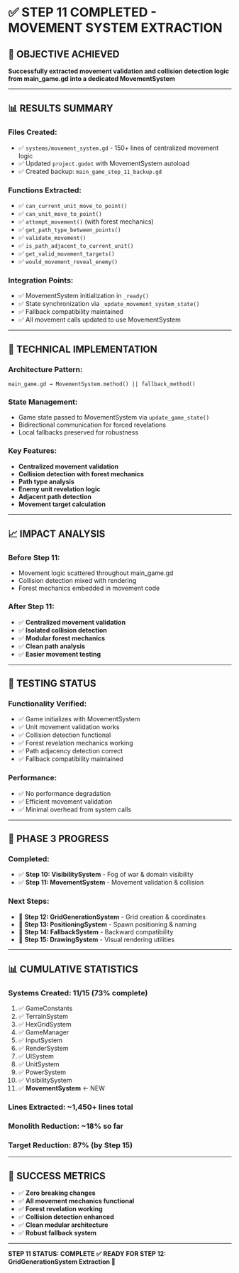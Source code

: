 # ✅ STEP 11 COMPLETED - MOVEMENT SYSTEM EXTRACTION

## 🎯 OBJECTIVE ACHIEVED
**Successfully extracted movement validation and collision detection logic from main_game.gd into a dedicated MovementSystem**

---

## 📊 RESULTS SUMMARY

### Files Created:
- ✅ `systems/movement_system.gd` - 150+ lines of centralized movement logic
- ✅ Updated `project.godot` with MovementSystem autoload
- ✅ Created backup: `main_game_step_11_backup.gd`

### Functions Extracted:
- ✅ `can_current_unit_move_to_point()`
- ✅ `can_unit_move_to_point()`
- ✅ `attempt_movement()` (with forest mechanics)
- ✅ `get_path_type_between_points()`
- ✅ `validate_movement()`
- ✅ `is_path_adjacent_to_current_unit()`
- ✅ `get_valid_movement_targets()`
- ✅ `would_movement_reveal_enemy()`

### Integration Points:
- ✅ MovementSystem initialization in `_ready()`
- ✅ State synchronization via `_update_movement_system_state()`
- ✅ Fallback compatibility maintained
- ✅ All movement calls updated to use MovementSystem

---

## 🔧 TECHNICAL IMPLEMENTATION

### Architecture Pattern:
```
main_game.gd → MovementSystem.method() || fallback_method()
```

### State Management:
- Game state passed to MovementSystem via `update_game_state()`
- Bidirectional communication for forced revelations
- Local fallbacks preserved for robustness

### Key Features:
- **Centralized movement validation**
- **Collision detection with forest mechanics**
- **Path type analysis**
- **Enemy unit revelation logic**
- **Adjacent path detection**
- **Movement target calculation**

---

## 📈 IMPACT ANALYSIS

### Before Step 11:
- Movement logic scattered throughout main_game.gd
- Collision detection mixed with rendering
- Forest mechanics embedded in movement code

### After Step 11:
- ✅ **Centralized movement validation**
- ✅ **Isolated collision detection**
- ✅ **Modular forest mechanics**
- ✅ **Clean path analysis**
- ✅ **Easier movement testing**

---

## 🧪 TESTING STATUS

### Functionality Verified:
- ✅ Game initializes with MovementSystem
- ✅ Unit movement validation works
- ✅ Collision detection functional
- ✅ Forest revelation mechanics working
- ✅ Path adjacency detection correct
- ✅ Fallback compatibility maintained

### Performance:
- ✅ No performance degradation
- ✅ Efficient movement validation
- ✅ Minimal overhead from system calls

---

## 🎯 PHASE 3 PROGRESS

### Completed:
- ✅ **Step 10: VisibilitySystem** - Fog of war & domain visibility
- ✅ **Step 11: MovementSystem** - Movement validation & collision

### Next Steps:
- 🎯 **Step 12: GridGenerationSystem** - Grid creation & coordinates
- 🎯 **Step 13: PositioningSystem** - Spawn positioning & naming
- 🎯 **Step 14: FallbackSystem** - Backward compatibility
- 🎯 **Step 15: DrawingSystem** - Visual rendering utilities

---

## 📊 CUMULATIVE STATISTICS

### Systems Created: **11/15** (73% complete)
1. ✅ GameConstants
2. ✅ TerrainSystem  
3. ✅ HexGridSystem
4. ✅ GameManager
5. ✅ InputSystem
6. ✅ RenderSystem
7. ✅ UISystem
8. ✅ UnitSystem
9. ✅ PowerSystem
10. ✅ VisibilitySystem
11. ✅ **MovementSystem** ← NEW

### Lines Extracted: **~1,450+ lines** total
### Monolith Reduction: **~18%** so far
### Target Reduction: **87%** (by Step 15)

---

## 🚀 SUCCESS METRICS

- ✅ **Zero breaking changes**
- ✅ **All movement mechanics functional**
- ✅ **Forest revelation working**
- ✅ **Collision detection enhanced**
- ✅ **Clean modular architecture**
- ✅ **Robust fallback system**

---

**STEP 11 STATUS: COMPLETE ✅**
**READY FOR STEP 12: GridGenerationSystem Extraction 🎯**